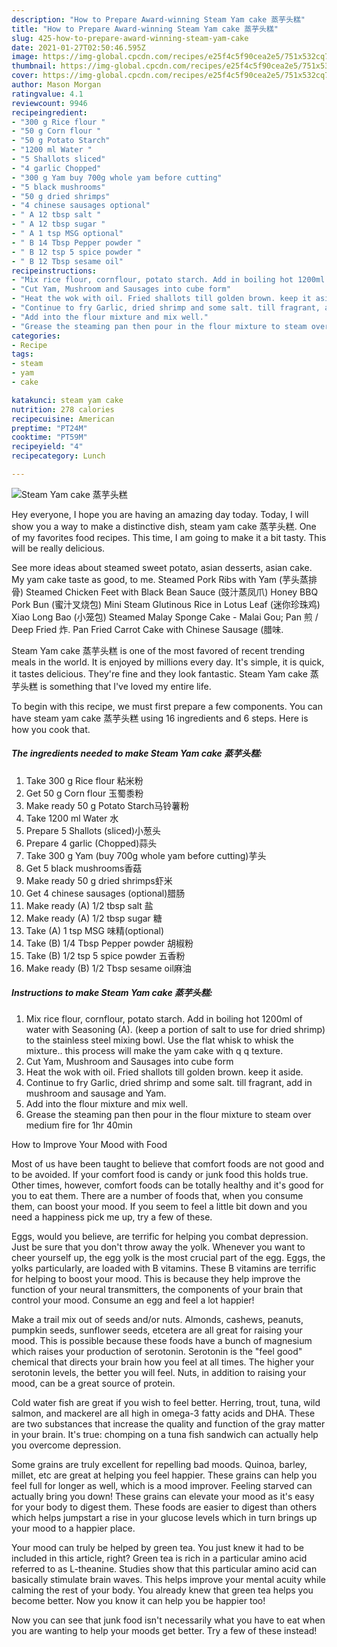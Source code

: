 ```yaml
---
description: "How to Prepare Award-winning Steam Yam cake 蒸芋头糕"
title: "How to Prepare Award-winning Steam Yam cake 蒸芋头糕"
slug: 425-how-to-prepare-award-winning-steam-yam-cake
date: 2021-01-27T02:50:46.595Z
image: https://img-global.cpcdn.com/recipes/e25f4c5f90cea2e5/751x532cq70/steam-yam-cake-蒸芋头糕-recipe-main-photo.jpg
thumbnail: https://img-global.cpcdn.com/recipes/e25f4c5f90cea2e5/751x532cq70/steam-yam-cake-蒸芋头糕-recipe-main-photo.jpg
cover: https://img-global.cpcdn.com/recipes/e25f4c5f90cea2e5/751x532cq70/steam-yam-cake-蒸芋头糕-recipe-main-photo.jpg
author: Mason Morgan
ratingvalue: 4.1
reviewcount: 9946
recipeingredient:
- "300 g Rice flour "
- "50 g Corn flour "
- "50 g Potato Starch"
- "1200 ml Water "
- "5 Shallots sliced"
- "4 garlic Chopped"
- "300 g Yam buy 700g whole yam before cutting"
- "5 black mushrooms"
- "50 g dried shrimps"
- "4 chinese sausages optional"
- " A 12 tbsp salt "
- " A 12 tbsp sugar "
- " A 1 tsp MSG optional"
- " B 14 Tbsp Pepper powder "
- " B 12 tsp 5 spice powder "
- " B 12 Tbsp sesame oil"
recipeinstructions:
- "Mix rice flour, cornflour, potato starch. Add in boiling hot 1200ml of water with Seasoning (A). (keep a portion of salt to use for dried shrimp) to the stainless steel mixing bowl. Use the flat whisk to whisk the mixture.. this process will make the yam cake with q q texture."
- "Cut Yam, Mushroom and Sausages into cube form"
- "Heat the wok with oil. Fried shallots till golden brown. keep it aside."
- "Continue to fry Garlic, dried shrimp and some salt. till fragrant, add in mushroom and sausage and Yam."
- "Add into the flour mixture and mix well."
- "Grease the steaming pan then pour in the flour mixture to steam over medium fire for 1hr 40min"
categories:
- Recipe
tags:
- steam
- yam
- cake

katakunci: steam yam cake 
nutrition: 278 calories
recipecuisine: American
preptime: "PT24M"
cooktime: "PT59M"
recipeyield: "4"
recipecategory: Lunch

---
```



![Steam Yam cake 蒸芋头糕](https://img-global.cpcdn.com/recipes/e25f4c5f90cea2e5/751x532cq70/steam-yam-cake-蒸芋头糕-recipe-main-photo.jpg)

Hey everyone, I hope you are having an amazing day today. Today, I will show you a way to make a distinctive dish, steam yam cake 蒸芋头糕. One of my favorites food recipes. This time, I am going to make it a bit tasty. This will be really delicious.

See more ideas about steamed sweet potato, asian desserts, asian cake. My yam cake taste as good, to me. Steamed Pork Ribs with Yam (芋头蒸排骨) Steamed Chicken Feet with Black Bean Sauce (豉汁蒸凤爪) Honey BBQ Pork Bun (蜜汁叉烧包) Mini Steam Glutinous Rice in Lotus Leaf (迷你珍珠鸡) Xiao Long Bao (小笼包) Steamed Malay Sponge Cake - Malai Gou; Pan 煎 / Deep Fried 炸. Pan Fried Carrot Cake with Chinese Sausage (腊味.

Steam Yam cake 蒸芋头糕 is one of the most favored of recent trending meals in the world. It is enjoyed by millions every day. It's simple, it is quick, it tastes delicious. They're fine and they look fantastic. Steam Yam cake 蒸芋头糕 is something that I've loved my entire life.


To begin with this recipe, we must first prepare a few components. You can have steam yam cake 蒸芋头糕 using 16 ingredients and 6 steps. Here is how you cook that.

<!--inarticleads1-->

##### The ingredients needed to make Steam Yam cake 蒸芋头糕:

1. Take 300 g Rice flour 粘米粉
1. Get 50 g Corn flour 玉蜀黍粉
1. Make ready 50 g Potato Starch马铃薯粉
1. Take 1200 ml Water 水
1. Prepare 5 Shallots (sliced)小葱头
1. Prepare 4 garlic (Chopped)蒜头
1. Take 300 g Yam (buy 700g whole yam before cutting)芋头
1. Get 5 black mushrooms香菇
1. Make ready 50 g dried shrimps虾米
1. Get 4 chinese sausages (optional)腊肠
1. Make ready  (A) 1/2 tbsp salt 盐
1. Make ready  (A) 1/2 tbsp sugar 糖
1. Take  (A) 1 tsp MSG 味精(optional)
1. Take  (B) 1/4 Tbsp Pepper powder 胡椒粉
1. Take  (B) 1/2 tsp 5 spice powder 五香粉
1. Make ready  (B) 1/2 Tbsp sesame oil麻油




<!--inarticleads2-->

##### Instructions to make Steam Yam cake 蒸芋头糕:

1. Mix rice flour, cornflour, potato starch. Add in boiling hot 1200ml of water with Seasoning (A). (keep a portion of salt to use for dried shrimp) to the stainless steel mixing bowl. Use the flat whisk to whisk the mixture.. this process will make the yam cake with q q texture.
1. Cut Yam, Mushroom and Sausages into cube form
1. Heat the wok with oil. Fried shallots till golden brown. keep it aside.
1. Continue to fry Garlic, dried shrimp and some salt. till fragrant, add in mushroom and sausage and Yam.
1. Add into the flour mixture and mix well.
1. Grease the steaming pan then pour in the flour mixture to steam over medium fire for 1hr 40min




How to Improve Your Mood with Food


Most of us have been taught to believe that comfort foods are not good and to be avoided. If your comfort food is candy or junk food this holds true. Other times, however, comfort foods can be totally healthy and it's good for you to eat them. There are a number of foods that, when you consume them, can boost your mood. If you seem to feel a little bit down and you need a happiness pick me up, try a few of these.

Eggs, would you believe, are terrific for helping you combat depression. Just be sure that you don't throw away the yolk. Whenever you want to cheer yourself up, the egg yolk is the most crucial part of the egg. Eggs, the yolks particularly, are loaded with B vitamins. These B vitamins are terrific for helping to boost your mood. This is because they help improve the function of your neural transmitters, the components of your brain that control your mood. Consume an egg and feel a lot happier!

Make a trail mix out of seeds and/or nuts. Almonds, cashews, peanuts, pumpkin seeds, sunflower seeds, etcetera are all great for raising your mood. This is possible because these foods have a bunch of magnesium which raises your production of serotonin. Serotonin is the "feel good" chemical that directs your brain how you feel at all times. The higher your serotonin levels, the better you will feel. Nuts, in addition to raising your mood, can be a great source of protein.

Cold water fish are great if you wish to feel better. Herring, trout, tuna, wild salmon, and mackerel are all high in omega-3 fatty acids and DHA. These are two substances that increase the quality and function of the gray matter in your brain. It's true: chomping on a tuna fish sandwich can actually help you overcome depression. 

Some grains are truly excellent for repelling bad moods. Quinoa, barley, millet, etc are great at helping you feel happier. These grains can help you feel full for longer as well, which is a mood improver. Feeling starved can actually bring you down! These grains can elevate your mood as it's easy for your body to digest them. These foods are easier to digest than others which helps jumpstart a rise in your glucose levels which in turn brings up your mood to a happier place.

Your mood can truly be helped by green tea. You just knew it had to be included in this article, right? Green tea is rich in a particular amino acid referred to as L-theanine. Studies show that this particular amino acid can basically stimulate brain waves. This helps improve your mental acuity while calming the rest of your body. You already knew that green tea helps you become better. Now you know it can help you be happier too!

Now you can see that junk food isn't necessarily what you have to eat when you are wanting to help your moods get better. Try a few of these instead!

